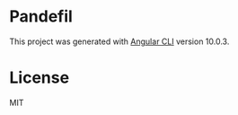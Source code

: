 # Pandefil

This project was generated with [Angular CLI](https://github.com/angular/angular-cli) version 10.0.3.

# License

MIT
